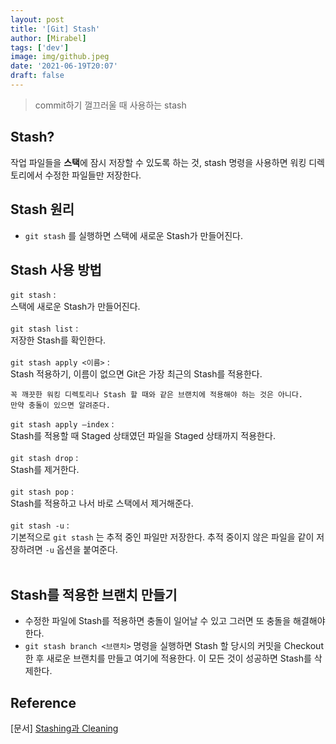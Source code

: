 ```yaml
---
layout: post
title: '[Git] Stash'
author: [Mirabel]
tags: ['dev']
image: img/github.jpeg
date: '2021-06-19T20:07'
draft: false
---
```


> commit하기 껄끄러울 때 사용하는 stash

## Stash?

작업 파일들을 **스택**에 잠시 저장할 수 있도록 하는 것, stash 명령을 사용하면 워킹 디렉토리에서 수정한 파일들만 저장한다.

## Stash 원리

- `git stash` 를 실행하면 스택에 새로운 Stash가 만들어진다.

## Stash 사용 방법

`git stash` : <br />스택에 새로운 Stash가 만들어진다.<br /><br />
`git stash list` : <br />저장한 Stash를 확인한다.<br /><br />
`git stash apply <이름>` : <br />Stash 적용하기, 이름이 없으면 Git은 가장 최근의 Stash를 적용한다.<br />

    꼭 깨끗한 워킹 디렉토리나 Stash 할 때와 같은 브랜치에 적용해야 하는 것은 아니다.
    만약 충돌이 있으면 알려준다.

`git stash apply —index` : <br />Stash를 적용할 때 Staged 상태였던 파일을 Staged 상태까지 적용한다.<br /><br />
`git stash drop` : <br />Stash를 제거한다.<br /><br />
`git stash pop` : <br />Stash를 적용하고 나서 바로 스택에서 제거해준다.<br /><br />
`git stash -u` : <br />기본적으로 `git stash` 는 추적 중인 파일만 저장한다. 추적 중이지 않은 파일을 같이 저장하려면 `-u` 옵션을 붙여준다.<br /><br />

## Stash를 적용한 브랜치 만들기

- 수정한 파일에 Stash를 적용하면 충돌이 일어날 수 있고 그러면 또 충돌을 해결해야 한다.
- `git stash branch <브랜치>` 명령을 실행하면 Stash 할 당시의 커밋을 Checkout 한 후 새로운 브랜치를 만들고 여기에 적용한다. 이 모든 것이 성공하면 Stash를 삭제한다.

## Reference

[문서] [Stashing과 Cleaning](https://git-scm.com/book/ko/v2/Git-%EB%8F%84%EA%B5%AC-Stashing%EA%B3%BC-Cleaning)
